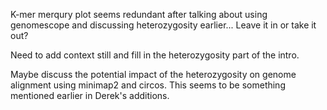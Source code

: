 K-mer merqury plot seems redundant after talking about using genomescope and discussing heterozygosity earlier... Leave it in or take it out?

Need to add context still and fill in the heterozygosity part of the intro.

Maybe discuss the potential impact of the heterozygosity on genome alignment using minimap2 and circos. This seems to be something mentioned earlier in Derek's additions.